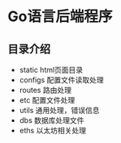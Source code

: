 # __Go语言后端程序__ 
  
## 目录介绍

* static   html页面目录  
* configs  配置文件读取处理  
* routes   路由处理  
* etc      配置文件处理  
* utils    通用处理，错误信息  
* dbs      数据库处理文件  
* eths     以太坊相关处理  
